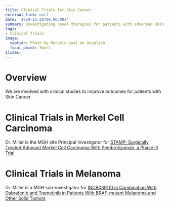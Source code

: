 ```yaml
---
title: Clinical Trials for Skin Cancer
external_link: null
date: '2019-11-28T00:00:00Z'
summary: Investigating novel therapies for patients with advanced skin cancer
tags: 
- Clinical Trials
image:
  caption: Photo by Marcelo Leal on Unsplash
  focal_point: Smart
slides:  
---
```


# Overview
We are involved with clinical studies to improve outcomes for patients with Skin Cancer

# Clinical Trials in Merkel Cell Carcinoma
Dr. Miller is the MGH site Principal Investigator for [STAMP: Surgically Treated Adjuvant Merkel Cell Carcinoma With Pembrolizumab, a Phase III Trial](https://clinicaltrials.gov/ct2/show/NCT03712605?term=pembrolizumab&cond=merkel+cell+carcinoma&draw=2&rank=5) 

# Clinical Trials in Melanoma
Dr. Miller is a MGH sub-investigator for [INCB039110 in Combination With Dabrafenib and Trametinib in Patients With BRAF-mutant Melanoma and Other Solid Tumors](https://clinicaltrials.gov/ct2/show/NCT03272464?term=flaherty&cond=melanoma&draw=2&rank=1)